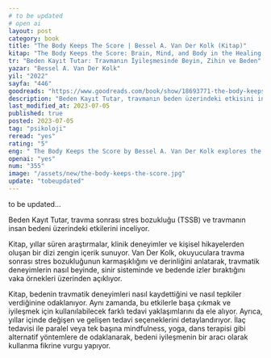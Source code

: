 ```yaml
---
# to be updated
# open ai
layout: post
category: book
title: "The Body Keeps The Score | Bessel A. Van Der Kolk (Kitap)"
kitap: "The Body Keeps the Score: Brain, Mind, and Body in the Healing of Trauma"
tr: "Beden Kayıt Tutar: Travmanın İyileşmesinde Beyin, Zihin ve Beden"
yazar: "Bessel A. Van Der Kolk"
yil: "2022"
sayfa: "446"
goodreads: "https://www.goodreads.com/book/show/18693771-the-body-keeps-the-score"
description: "Beden Kayıt Tutar, travmanın beden üzerindeki etkisini inceliyor, aynı zamanda iyileşme sürecinde rehberlik ediyor."
last_modified_at: 2023-07-05
published: true
posted: 2023-07-05
tag: "psikoloji"
reread: "yes"
rating: "5"
eng: " The Body Keeps the Score by Bessel A. Van Der Kolk explores the impact of trauma on the body and provides insights into healing and recovery. Drawing from extensive research and real-life stories, Van Der Kolk reveals how traumatic experiences are stored in the body and offers practical tools for managing and healing from trauma. "
openai: "yes"
num: "355"
image: "/assets/new/the-body-keeps-the-score.jpg"
update: "tobeupdated"
---
```


to be updated...

Beden Kayıt Tutar, travma sonrası stres bozukluğu (TSSB) ve travmanın insan bedeni üzerindeki etkilerini inceliyor.

Kitap, yıllar süren araştırmalar, klinik deneyimler ve kişisel hikayelerden oluşan bir dizi zengin içerik sunuyor. Van Der Kolk, okuyuculara travma sonrası stres bozukluğunun karmaşıklığını ve derinliğini anlatarak, travmatik deneyimlerin nasıl beyinde, sinir sisteminde ve bedende izler bıraktığını vaka örnekleri üzerinden açıklıyor.

Kitap, bedenin travmatik deneyimleri nasıl kaydettiğini ve nasıl tepkiler verdiğinine odaklanıyor. Aynı zamanda, bu etkilerle başa çıkmak ve iyileşmek için kullanılabilecek farklı tedavi yaklaşımlarını da ele alıyor. Ayrıca, yıllar içinde değişen ve gelişen tedavi seçeneklerini detaylandırıyor. İlaç tedavisi ile paralel veya tek başına mindfulness, yoga, dans terapisi gibi alternatif yöntemlere de odaklanarak, bedeni iyileşmenin bir aracı olarak kullanma fikrine vurgu yapıyor.
